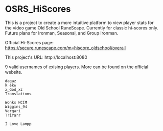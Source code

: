 # OSRS_HiScores

This is a project to create a more intuitive platform to view player stats for the video game Old School RuneScape.
Currently for classic hi-scores only. Future plans for Ironman, Seasonal, and Group Ironman.

Official Hi-Scores page:
https://secure.runescape.com/m=hiscore_oldschool/overall

This project's URL:
http://localhost:8080

9 valid usernames of exising players. More can be found on the official website.

    dagaz
    k ekw
    x_God_xz
    Translations

    Wonks HCIM
    Wiggins_94
    Vergari
    TriYarr

    I Love Lampp
